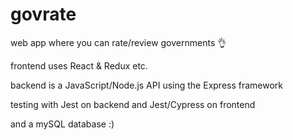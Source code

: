 # govrate

web app where you can rate/review governments 👌

frontend uses React & Redux etc.

backend is a JavaScript/Node.js API using the Express framework

testing with Jest on backend and Jest/Cypress on frontend

and a mySQL database :)

